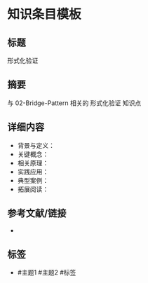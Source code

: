 # 知识条目模板

## 标题

形式化验证

## 摘要

与 02-Bridge-Pattern 相关的 形式化验证 知识点

## 详细内容

- 背景与定义：
- 关键概念：
- 相关原理：
- 实践应用：
- 典型案例：
- 拓展阅读：

## 参考文献/链接

-

## 标签

- #主题1 #主题2 #标签
